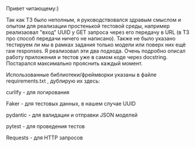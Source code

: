 Привет читающему:)

Так как ТЗ было неполным, я руководствовался здравым смыслом и опытом для реализации простенькой тестовой среды, например реализаовал "вход" UUID у GET запроса через его передачу в URL 
(в ТЗ про способ передачи ничего не написано). Также не было указано тестируем ли мы в рамках задания только модели или поверх них ещё raw responses. Я реализовал эти два подхода. 
Очень подробно описал работу приложения и тестов уже в самом коде через docstring. Постарался максимально прояснить каждый момент.


Использованные библиотеки/фреймворки указаны в файле requirements.txt , дублирую их здесь:

curlify - для логирования

Faker - для тестовых данных, в нашем случае UUID

pydantic - для валидации и отправки JSON моделей

pytest - для проведения тестов

Requests - для HTTP запросов
